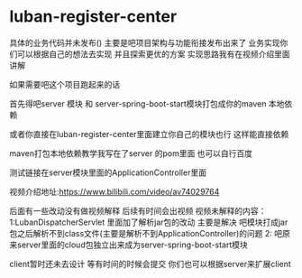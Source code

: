 # luban-register-center



具体的业务代码并未发布() 主要是吧项目架构与功能衔接发布出来了  业务实现你们可以根据自己的想法去实现 并且探索更优的方案 实现思路我有在视频介绍里面讲解

如果需要吧这个项目跑起来的话

首先得吧server 模块 和 server-spring-boot-start模块打包成你的maven 本地依赖

或者你直接在luban-register-center里面建立你自己的模块也行  这样能直接依赖

maven打包本地依赖教学我写在了server 的pom里面 也可以自行百度


测试链接在server模块里面的ApplicationController里面

视频介绍地址:https://www.bilibili.com/video/av74029764


后面有一些改动没有做视频解释 后续有时间会出视频
视频未解释的内容：
  1:LubanDispatcherServlet 里面加了解析jar包的改动 主要是解决 吧模块打成jar包之后解析不到class文件(主要是解析不到ApplicationController)的问题
  2: 吧原来server里面的cloud包独立出来成为server-spring-boot-start模块


client暂时还未去设计 等有时间的时候会提交 你们也可以根据server来扩展client
  
  
  
  
  
